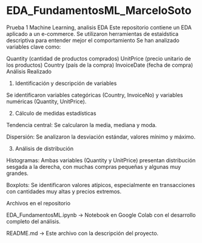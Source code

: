 # EDA_FundamentosML_MarceloSoto
Prueba 1 Machine Learning, analisis EDA
Este repositorio contiene un EDA aplicado a un e-commerce. Se utilizaron herramientas de estaidstica descriptiva para entender mejor el comportamiento
Se han analizado variables clave como:

Quantity (cantidad de productos comprados)
UnitPrice (precio unitario de los productos)
Country (país de la compra)
InvoiceDate (fecha de compra)
Análisis Realizado

1. Identificación y descripción de variables

Se identificaron variables categóricas (Country, InvoiceNo) y variables numéricas (Quantity, UnitPrice).

2. Cálculo de medidas estadísticas

Tendencia central: Se calcularon la media, mediana y moda.

Dispersión: Se analizaron la desviación estándar, valores mínimo y máximo.

3. Análisis de distribución

Histogramas: Ambas variables (Quantity y UnitPrice) presentan distribución sesgada a la derecha, con muchas compras pequeñas y algunas muy grandes.

Boxplots: Se identificaron valores atípicos, especialmente en transacciones con cantidades muy altas y precios extremos.

Archivos en el repositorio

EDA_FundamentosML.ipynb → Notebook en Google Colab con el desarrollo completo del análisis.

README.md → Este archivo con la descripción del proyecto.

